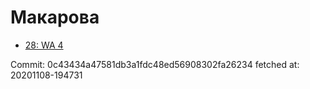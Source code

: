 # Макарова
- [28: WA 4](28.md)

Commit: 0c43434a47581db3a1fdc48ed56908302fa26234
 fetched at: 20201108-194731
